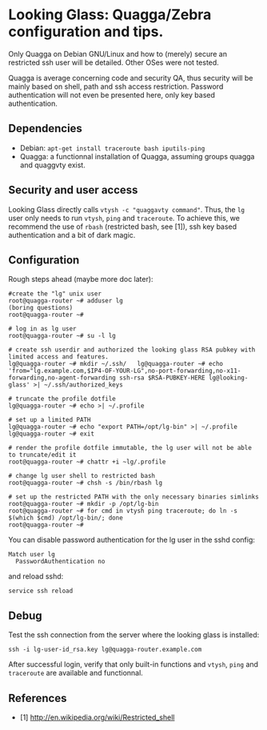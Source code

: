 # Looking Glass: Quagga/Zebra configuration and tips.

Only Quagga on Debian GNU/Linux and how to (merely) secure an restricted ssh user will
be detailed. Other OSes were not tested.

Quagga is average concerning code and security QA, thus security will be mainly
based on shell, path and ssh access restriction. Password authentication will
not even be presented here, only key based authentication.

## Dependencies

  * Debian: `apt-get install traceroute bash iputils-ping`
  * Quagga: a functionnal installation of Quagga, assuming groups quagga and
    quaggvty exist.

## Security and user access

Looking Glass directly calls `vtysh -c "quaggavty command"`. Thus, the `lg` user
only needs to run `vtysh`, `ping` and `traceroute`. To achieve this, we
recommend the use of `rbash` (restricted bash, see [1]), ssh key based authentication
and a bit of dark magic.

## Configuration

Rough steps ahead (maybe more doc later):

```
#create the "lg" unix user
root@quagga-router ~# adduser lg
(boring questions)
root@quagga-router ~#

# log in as lg user
root@quagga-router ~# su -l lg

# create ssh userdir and authorized the looking glass RSA pubkey with limited access and features.
lg@quagga-router ~# mkdir ~/.ssh/   lg@quagga-router ~# echo 'from="lg.example.com,$IP4-OF-YOUR-LG",no-port-forwarding,no-x11-forwarding,no-agent-forwarding ssh-rsa $RSA-PUBKEY-HERE lg@looking-glass' >| ~/.ssh/authorized_keys

# truncate the profile dotfile
lg@quagga-router ~# echo >| ~/.profile

# set up a limited PATH
lg@quagga-router ~# echo "export PATH=/opt/lg-bin" >| ~/.profile
lg@quagga-router ~# exit

# render the profile dotfile immutable, the lg user will not be able to truncate/edit it
root@quagga-router ~# chattr +i ~lg/.profile

# change lg user shell to restricted bash
root@quagga-router ~# chsh -s /bin/rbash lg

# set up the restricted PATH with the only necessary binaries simlinks
root@quagga-router ~# mkdir -p /opt/lg-bin
root@quagga-router ~# for cmd in vtysh ping traceroute; do ln -s $(which $cmd) /opt/lg-bin/; done
root@quagga-router ~#
```

You can disable password authentication for the lg user in the sshd config:

```
Match user lg
  PasswordAuthentication no
```

and reload sshd:

`service ssh reload`

## Debug

Test the ssh connection from the server where the looking glass is installed:

`ssh -i lg-user-id_rsa.key lg@quagga-router.example.com`

After successful login, verify that only built-in functions and `vtysh`, `ping`
and `traceroute` are available and functionnal.

## References

  * [1] http://en.wikipedia.org/wiki/Restricted_shell
